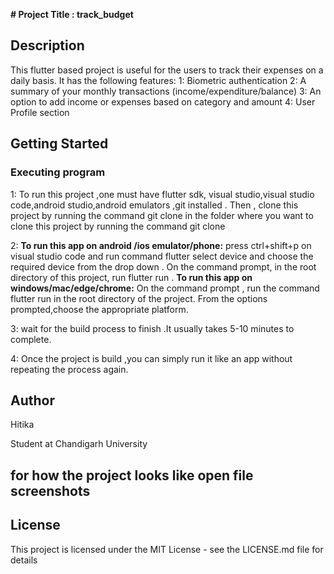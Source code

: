 **# Project Title : track_budget**


## Description

This flutter based project is useful for the users to track their expenses on a daily basis.
It has the following features: 
1: Biometric authentication 
2: A summary of your monthly transactions (income/expenditure/balance)
3: An option to add income or expenses based on category and amount
4: User Profile section 
## Getting Started

### Executing program

1: To run this project ,one must have flutter sdk, visual studio,visual studio code,android studio,android emulators ,git installed .
Then , clone this project by running the command git clone in the folder where you want to clone this project by running the command git clone


2: 
**To run this app on android /ios emulator/phone:**
press ctrl+shift+p on visual studio code and run command flutter select device and choose the required device from the drop down .
On the command prompt, in the root directory of this project, run flutter run .
**To run this app on windows/mac/edge/chrome:**
On the command prompt , run the command flutter run in the root directory of the project.
From the options prompted,choose the appropriate platform.



3: wait for the build process to finish .It usually takes 5-10 minutes to complete.

4: Once the project is build ,you can simply run it like an app without repeating the process again.
## Author

Hitika

Student at Chandigarh University

## for how the project looks like open file screenshots

## License

This project is licensed under the MIT License - see the LICENSE.md file for details
